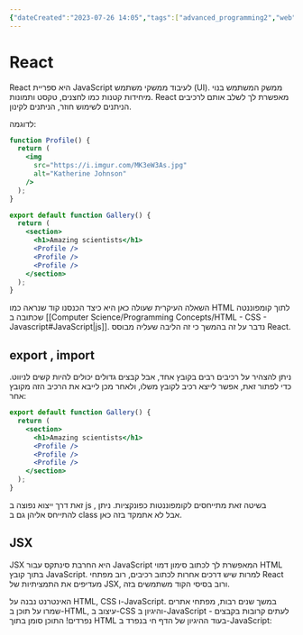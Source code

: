 ```yaml
---
{"dateCreated":"2023-07-26 14:05","tags":["advanced_programming2","web"],"pageDirection":"rtl","dg-publish":true,"permalink":"/computer-science/programming-concepts/react/","dgPassFrontmatter":true}
---
```


# React
React היא ספריית JavaScript לעיבוד ממשקי משתמש (UI). ממשק המשתמש בנוי מיחידות קטנות כמו לחצנים, טקסט ותמונות. React מאפשרת לך לשלב אותם לרכיבים הניתנים לשימוש חוזר, הניתנים לקינון.

לדוגמה:

```jsx
function Profile() {
  return (
    <img
      src="https://i.imgur.com/MK3eW3As.jpg"
      alt="Katherine Johnson"
    />
  );
}

export default function Gallery() {
  return (
    <section>
      <h1>Amazing scientists</h1>
      <Profile />
      <Profile />
      <Profile />
    </section>
  );
}
```

השאלה העיקרית שעולה כאן היא כיצד הכנסנו קוד שנראה כמו HTML  לתוך קומפוננטה שכתובה ב [[Computer Science/Programming Concepts/HTML - CSS - Javascript#JavaScript\|js]]. נדבר על זה בהמשך כי זה הליבה שעליה מבוסס React.

## export , import 
ניתן להצהיר על רכיבים רבים בקובץ אחד, אבל קבצים גדולים יכולים להיות קשים לניווט. כדי לפתור זאת, אפשר לייצא רכיב לקובץ משלו, ולאחר מכן לייבא את הרכיב הזה מקובץ אחר:


```jsx
export default function Gallery() {
  return (
    <section>
      <h1>Amazing scientists</h1>
      <Profile />
      <Profile />
      <Profile />
    </section>
  );
}
```

זאת דרך ייצוא נפוצה ב js , בשיטה זאת מתייחסים לקומפוננטות כפונקציות. ניתן להתייחס אליהן גם ב class אבל לא אתמקד בזה כאן.

## JSX
JSX היא החרבת סינתקס עבור JavaScript המאפשרת לך לכתוב סימון דמוי HTML בתוך קובץ JavaScript. למרות שיש דרכים אחרות לכתוב רכיבים, רוב מפתחי React מעדיפים את התמציתיות של JSX, ורוב בסיסי הקוד משתמשים בזה.

האינטרנט נבנה על HTML, CSS ו-JavaScript. במשך שנים רבות, מפתחי אתרים שמרו על תוכן ב-HTML, עיצוב ב-CSS והיגיון ב-JavaScript - לעתים קרובות בקבצים נפרדים! התוכן סומן בתוך HTML בעוד ההיגיון של הדף חי בנפרד ב-JavaScript: